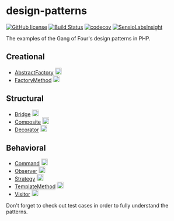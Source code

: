 # design-patterns

[![GitHub license](https://img.shields.io/github/license/vria/design-patterns.svg?style=flat-square)](https://github.com/vria/design-patterns/blob/master/LICENCE)
[![Build Status](https://travis-ci.org/vria/design-patterns.svg?branch=master)](https://travis-ci.org/vria/design-patterns)
[![codecov](https://codecov.io/gh/vria/design-patterns/branch/master/graph/badge.svg)](https://codecov.io/gh/vria/design-patterns)
[![SensioLabsInsight](https://insight.sensiolabs.com/projects/0005c125-73a6-4ea7-bac1-8a07dd41a902/mini.png)](https://insight.sensiolabs.com/projects/0005c125-73a6-4ea7-bac1-8a07dd41a902)

The examples of the Gang of Four's design patterns in PHP.

## Creational

* [AbstractFactory](Creational/AbstractFactory) [<img height="18px" src="https://upload.wikimedia.org/wikipedia/commons/thumb/8/80/Wikipedia-logo-v2.svg/200px-Wikipedia-logo-v2.svg.png">](https://en.wikipedia.org/wiki/Abstract_factory_pattern)
* [FactoryMethod](Creational/FactoryMethod) [<img height="18px" src="https://upload.wikimedia.org/wikipedia/commons/thumb/8/80/Wikipedia-logo-v2.svg/200px-Wikipedia-logo-v2.svg.png">](https://en.wikipedia.org/wiki/Factory_method_pattern)

## Structural

* [Bridge](Structural/Bridge) [<img height="18px" src="https://upload.wikimedia.org/wikipedia/commons/thumb/8/80/Wikipedia-logo-v2.svg/200px-Wikipedia-logo-v2.svg.png">](https://en.wikipedia.org/wiki/Bridge_pattern)
* [Composite](Structural/Composite) [<img height="18px" src="https://upload.wikimedia.org/wikipedia/commons/thumb/8/80/Wikipedia-logo-v2.svg/200px-Wikipedia-logo-v2.svg.png">](https://en.wikipedia.org/wiki/Composite_pattern)
* [Decorator](Structural/Decorator) [<img height="18px" src="https://upload.wikimedia.org/wikipedia/commons/thumb/8/80/Wikipedia-logo-v2.svg/200px-Wikipedia-logo-v2.svg.png">](https://en.wikipedia.org/wiki/Decorator_pattern)

## Behavioral

* [Command](Behavioral/Command) [<img height="18px" src="https://upload.wikimedia.org/wikipedia/commons/thumb/8/80/Wikipedia-logo-v2.svg/200px-Wikipedia-logo-v2.svg.png">](https://en.wikipedia.org/wiki/Command_pattern)
* [Observer](Behavioral/Observer) [<img height="18px" src="https://upload.wikimedia.org/wikipedia/commons/thumb/8/80/Wikipedia-logo-v2.svg/200px-Wikipedia-logo-v2.svg.png">](https://en.wikipedia.org/wiki/Observer_pattern)
* [Strategy](Behavioral/Strategy) [<img height="18px" src="https://upload.wikimedia.org/wikipedia/commons/thumb/8/80/Wikipedia-logo-v2.svg/200px-Wikipedia-logo-v2.svg.png">](https://en.wikipedia.org/wiki/Strategy_pattern)
* [TemplateMethod](Behavioral/TemplateMethod) [<img height="18px" src="https://upload.wikimedia.org/wikipedia/commons/thumb/8/80/Wikipedia-logo-v2.svg/200px-Wikipedia-logo-v2.svg.png">](https://en.wikipedia.org/wiki/Template_method_pattern)
* [Visitor](Behavioral/Visitor) [<img height="18px" src="https://upload.wikimedia.org/wikipedia/commons/thumb/8/80/Wikipedia-logo-v2.svg/200px-Wikipedia-logo-v2.svg.png">](https://en.wikipedia.org/wiki/Visitor_pattern)

Don't forget to check out test cases in order to fully understand the patterns.
